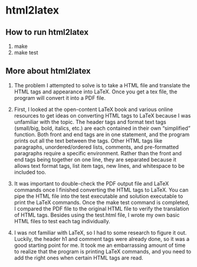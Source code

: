 # html2latex

## How to run html2latex
1. make
2. make test 

## More about html2latex
1. The problem I attempted to solve is to take a HTML file and translate the HTML tags and
appearance into LaTeX. Once you get a tex file, the program will convert it into a PDF
file.

2. First, I looked at the open-content LaTeX book and various online resources to get ideas
on converting HTML tags to LaTeX because I was unfamiliar with the topic. The header
tags and format text tags (small/big, bold, italics, etc.) are each contained in their own
“simplified” function. Both front and end tags are in one statement, and the program
prints out all the text between the tags. Other HTML tags like paragraphs, unordered/ordered lists, comments, and pre-formatted
paragraphs require a specific environment. Rather than the front and end tags being
together on one line, they are separated because it allows text format tags, list item tags,
new lines, and whitespace to be included too.


3. It was important to double-check the PDF output file and LaTeX commands once I
finished converting the HTML tags to LaTeX. You can pipe the HTML file into the test
executable and solution executable to print the LaTeX commands. Once the make test
command is completed, I compared the PDF file to the original HTML file to verify the
translation of HTML tags. Besides using the test.html file, I wrote my own basic HTML
files to test each tag individually.


4. I was not familiar with LaTeX, so I had to some research to figure it out. Luckily, the
header h1 and comment tags were already done, so it was a good starting point for me.
It took me an embarrassing amount of time to realize that the program is printing LaTeX
commands, and you need to add the right ones when certain HTML tags are read.
